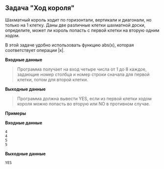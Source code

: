 ## Задача "Ход короля"

Шахматный король ходит по горизонтали, вертикали и диагонали, но только на 1 клетку. Даны две различные клетки шахматной доски, определите, может ли король попасть с первой клетки на вторую одним ходом.

В этой задаче удобно использовать функцию abs(x), которая соответствует операции |x|.

**Входные данные**

>Программа получает на вход четыре числа от 1 до 8 каждое, задающие номер столбца и номер строки сначала для первой клетки, потом для второй клетки.

**Выходные данные**

>Программа должна вывести YES, если из первой клетки ходом короля можно попасть во вторую или NO в противном случае.

**Примеры**

**Входные данные**
```
4
4
5
5
```
**Выходные данные**
```
YES
```

